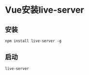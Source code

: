 # Vue安装live-server

## 安装
```shell
npm install live-server -g
```

## 启动

```shell
live-server
```


<comment/>